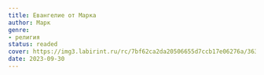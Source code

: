 ```yaml
---
title: Евангелие от Марка
author: Марк
genre:
- религия
status: readed
cover: https://img3.labirint.ru/rc/7bf62ca2da20506655d7ccb17e06276a/363x561q80/books54/539909/cover.jpg?1563940114
date: 2023-09-30
---
```


